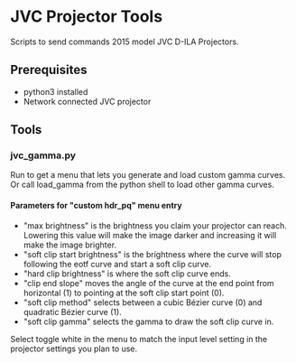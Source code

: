 ﻿# JVC Projector Tools

Scripts to send commands 2015 model JVC D-ILA Projectors.

## Prerequisites
- python3 installed
- Network connected JVC projector

## Tools

### jvc_gamma.py
Run to get a menu that lets you generate and load custom gamma curves. Or call load_gamma from the python shell to load other gamma curves.

#### Parameters for "custom hdr_pq" menu entry
- "max brightness" is the brightness you claim your projector can reach. Lowering this value will make the image darker and increasing it will make the image brighter.
- "soft clip start brightness" is the brightness where the curve will stop following the eotf curve and start a soft clip curve.
- "hard clip brightness" is where the soft clip curve ends.
- "clip end slope" moves the angle of the curve at the end point from horizontal (1) to pointing at the soft clip start point (0).
- "soft clip method" selects between a cubic Bézier curve (0) and quadratic Bézier curve (1).
- "soft clip gamma" selects the gamma to draw the soft clip curve in.

Select toggle white in the menu to match the input level setting in the projector settings you plan to use.
